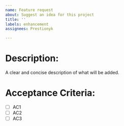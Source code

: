 ```yaml
---
name: Feature request
about: Suggest an idea for this project
title: ''
labels: enhancement
assignees: Prestionyk

---
```


# Description:
A clear and concise description of what will be added.

# Acceptance Criteria:
- [ ] AC1
- [ ] AC2
- [ ] AC3
